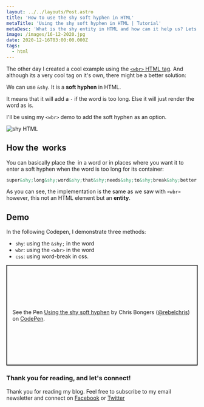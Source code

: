 ```yaml
---
layout: ../../layouts/Post.astro
title: 'How to use the shy soft hyphen in HTML'
metaTitle: 'Using the shy soft hyphen in HTML | Tutorial'
metaDesc: 'What is the shy entity in HTML and how can it help us? Lets learn how to create a soft hypen.'
image: /images/16-12-2020.jpg
date: 2020-12-16T03:00:00.000Z
tags:
  - html
---
```


The other day I created a cool example using the [`<wbr>` HTML tag](https://daily-dev-tips.com/posts/what-is-the-wbr-html-tag-and-why-do-i-need-it/). And although its a very cool tag on it's own, there might be a better solution:

We can use `&shy`. It is a **soft hyphen** in HTML.

It means that it will add a `-` if the word is too long. Else it will just render the word as is.

I'll be using my `<wbr>` demo to add the soft hyphen as an option.

![shy HTML](https://cdn.hashnode.com/res/hashnode/image/upload/v1607712051641/m-uhc5KlC.png)

## How the &shy; works

You can basically place the &shy; in a word or in places where you want it to enter a soft hyphen when the word is too long for its container:

```html
super&shy;long&shy;word&shy;that&shy;needs&shy;to&shy;break&shy;better
```

As you can see, the implementation is the same as we saw with `<wbr>` however, this not an HTML element but an **entity**.

## Demo

In the following Codepen, I demonstrate three methods:

- `shy`: using the `&shy;` in the word
- `wbr`: using the `<wbr>` in the word
- `css`: using word-break in css.

<p class="codepen" data-height="265" data-theme-id="dark" data-default-tab="css,result" data-user="rebelchris" data-slug-hash="OJRbrWz" style="height: 265px; box-sizing: border-box; display: flex; align-items: center; justify-content: center; border: 2px solid; margin: 1em 0; padding: 1em;" data-pen-title="Using the shy soft hyphen">
  <span>See the Pen <a href="https://codepen.io/rebelchris/pen/OJRbrWz">
  Using the shy soft hyphen</a> by Chris Bongers (<a href="https://codepen.io/rebelchris">@rebelchris</a>)
  on <a href="https://codepen.io">CodePen</a>.</span>
</p>
<script async src="https://cpwebassets.codepen.io/assets/embed/ei.js"></script>

### Thank you for reading, and let's connect!

Thank you for reading my blog. Feel free to subscribe to my email newsletter and connect on [Facebook](https://www.facebook.com/DailyDevTipsBlog) or [Twitter](https://twitter.com/DailyDevTips1)
